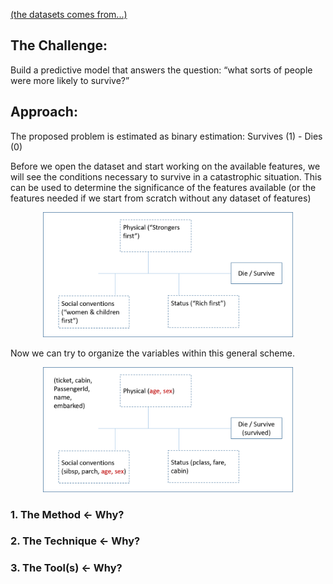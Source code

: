 [(the datasets comes from...)](https://github.com/akimwong/1_OnPremise/tree/main/Journey/001/03_Regression/01_Titanic/)

## The Challenge:
Build a predictive model that answers the question: “what sorts of people were more likely to survive?”

## Approach:
The proposed problem is estimated as binary estimation: Survives (1) - Dies (0)

Before we open the dataset and start working on the available features, we will see the conditions necessary to survive in a catastrophic situation.
This can be used to determine the significance of the features available (or the features needed if we start from scratch without any dataset of features)

<p align="center">
  <img src="TitanicApproach1.png" width="400" height="200">
</p>
Now we can try to organize the variables within this general scheme.
<p align="center">
  <img src="TitanicApproach2.png" width="400" height="200">
</p>

### 1. The Method <- Why?



### 2. The Technique <- Why?


### 3. The Tool(s) <- Why?


